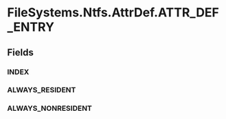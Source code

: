 ﻿


# FileSystems.Ntfs.AttrDef.ATTR_DEF_ENTRY

## Fields

### INDEX

### ALWAYS_RESIDENT

### ALWAYS_NONRESIDENT
